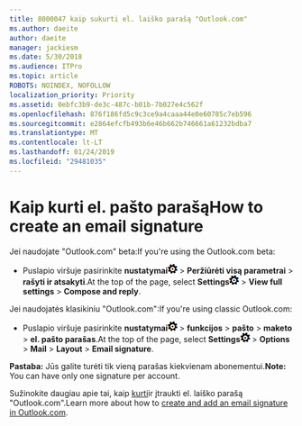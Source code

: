 ```yaml
---
title: 8000047 kaip sukurti el. laiško parašą "Outlook.com"
ms.author: daeite
author: daeite
manager: jackiesm
ms.date: 5/30/2018
ms.audience: ITPro
ms.topic: article
ROBOTS: NOINDEX, NOFOLLOW
localization_priority: Priority
ms.assetid: 0ebfc3b9-de3c-487c-b01b-7b027e4c562f
ms.openlocfilehash: 876f186fd5c9c3ce9a4caaa44e0e60785c7eb596
ms.sourcegitcommit: e2864efcfb493b6e46b662b746661a61232bdba7
ms.translationtype: MT
ms.contentlocale: lt-LT
ms.lasthandoff: 01/24/2019
ms.locfileid: "29481035"
---
```

# <a name="how-to-create-an-email-signature"></a><span data-ttu-id="97a3d-102">Kaip kurti el. pašto parašą</span><span class="sxs-lookup"><span data-stu-id="97a3d-102">How to create an email signature</span></span>

<span data-ttu-id="97a3d-103">Jei naudojate "Outlook.com" beta:</span><span class="sxs-lookup"><span data-stu-id="97a3d-103">If you're using the Outlook.com beta:</span></span>
  
- <span data-ttu-id="97a3d-104">Puslapio viršuje pasirinkite **nustatymai**![parametrai](media/f4b2e798-fff1-4a14-931f-5677a4543b58.png) \> **Peržiūrėti visą parametrai** \> **rašyti ir atsakyti**.</span><span class="sxs-lookup"><span data-stu-id="97a3d-104">At the top of the page, select **Settings**![Settings](media/f4b2e798-fff1-4a14-931f-5677a4543b58.png) \> **View full settings** \> **Compose and reply**.</span></span> 
    
<span data-ttu-id="97a3d-105">Jei naudojatės klasikiniu "Outlook.com":</span><span class="sxs-lookup"><span data-stu-id="97a3d-105">If you're using classic Outlook.com:</span></span>
  
- <span data-ttu-id="97a3d-106">Puslapio viršuje pasirinkite **nustatymai**![parametrai](media/f4b2e798-fff1-4a14-931f-5677a4543b58.png) \> **funkcijos** \> **pašto** \> **maketo** \> **el. pašto parašas**.</span><span class="sxs-lookup"><span data-stu-id="97a3d-106">At the top of the page, select **Settings**![Settings](media/f4b2e798-fff1-4a14-931f-5677a4543b58.png) \> **Options** \> **Mail** \> **Layout** \> **Email signature**.</span></span> 
    
 <span data-ttu-id="97a3d-107">**Pastaba:** Jūs galite turėti tik vieną parašas kiekvienam abonementui.</span><span class="sxs-lookup"><span data-stu-id="97a3d-107">**Note:** You can have only one signature per account.</span></span> 
  
<span data-ttu-id="97a3d-108">Sužinokite daugiau apie tai, kaip [kurti](https://go.microsoft.com/fwlink/p/?linkid=2001404&amp;clcid=0x409)ir įtraukti el. laiško parašą "Outlook.com".</span><span class="sxs-lookup"><span data-stu-id="97a3d-108">Learn more about how to [create and add an email signature in Outlook.com](https://go.microsoft.com/fwlink/p/?linkid=2001404&amp;clcid=0x409).</span></span>
  

